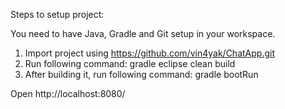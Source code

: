 Steps to setup project:

You need to have Java, Gradle and Git setup in your workspace.

1. Import project using https://github.com/vin4yak/ChatApp.git
2. Run following command: gradle eclipse clean build
3. After building it, run following command: gradle bootRun

Open http://localhost:8080/
